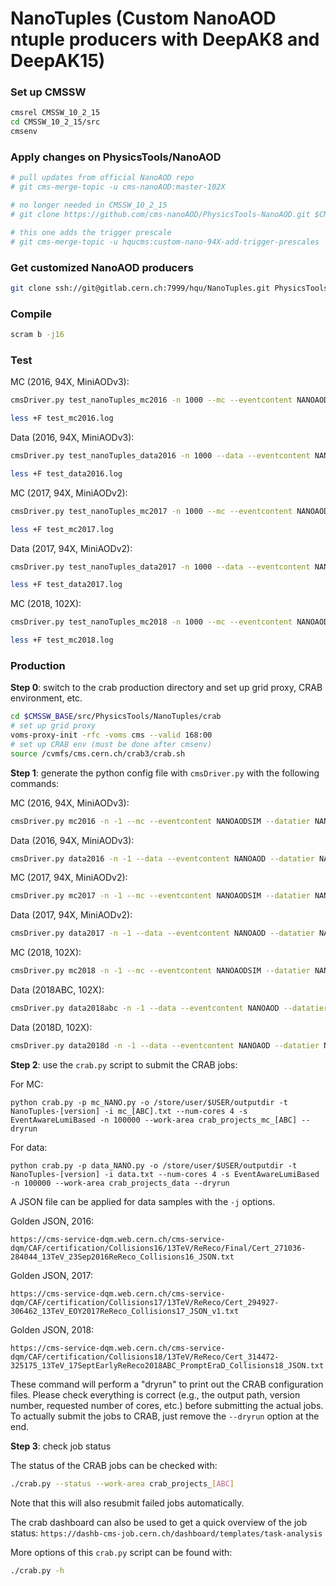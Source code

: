 # NanoTuples (Custom NanoAOD ntuple producers with DeepAK8 and DeepAK15)

### Set up CMSSW

```bash
cmsrel CMSSW_10_2_15
cd CMSSW_10_2_15/src
cmsenv
```

### Apply changes on PhysicsTools/NanoAOD

```bash
# pull updates from official NanoAOD repo
# git cms-merge-topic -u cms-nanoAOD:master-102X

# no longer needed in CMSSW_10_2_15
# git clone https://github.com/cms-nanoAOD/PhysicsTools-NanoAOD.git $CMSSW_BASE/external/$SCRAM_ARCH/data/PhysicsTools/NanoAOD/data

# this one adds the trigger prescale
# git cms-merge-topic -u hqucms:custom-nano-94X-add-trigger-prescales
```

### Get customized NanoAOD producers

```bash
git clone ssh://git@gitlab.cern.ch:7999/hqu/NanoTuples.git PhysicsTools/NanoTuples -b 102X
```

### Compile

```bash
scram b -j16
```

### Test

MC (2016, 94X, MiniAODv3):

```bash
cmsDriver.py test_nanoTuples_mc2016 -n 1000 --mc --eventcontent NANOAODSIM --datatier NANOAODSIM --conditions 102X_mcRun2_asymptotic_v7 --step NANO --nThreads 4 --era Run2_2016,run2_nanoAOD_94X2016 --customise PhysicsTools/NanoTuples/nanoTuples_cff.nanoTuples_customizeMC --filein /store/mc/RunIISummer16MiniAODv3/TTToSemilepton_TuneCUETP8M2_ttHtranche3_13TeV-powheg-pythia8/MINIAODSIM/PUMoriond17_94X_mcRun2_asymptotic_v3-v2/80000/FEC61D42-F5F5-E811-8435-001E67A4061D.root --fileout file:nano_mc2016.root --customise_commands "process.options = cms.untracked.PSet(wantSummary = cms.untracked.bool(True))" >& test_mc2016.log &

less +F test_mc2016.log
```

Data (2016, 94X, MiniAODv3):

```bash
cmsDriver.py test_nanoTuples_data2016 -n 1000 --data --eventcontent NANOAOD --datatier NANOAOD --conditions 102X_dataRun2_v11 --step NANO --nThreads 4 --era Run2_2016,run2_nanoAOD_94X2016 --customise PhysicsTools/NanoTuples/nanoTuples_cff.nanoTuples_customizeData --filein /store/data/Run2016H/MET/MINIAOD/17Jul2018-v2/00000/0A0B71F7-75B8-E811-BAB7-0425C5DE7BE4.root --fileout file:nano_data2016.root --customise_commands "process.options = cms.untracked.PSet(wantSummary = cms.untracked.bool(True))" >& test_data2016.log &

less +F test_data2016.log
```


MC (2017, 94X, MiniAODv2):

```bash
cmsDriver.py test_nanoTuples_mc2017 -n 1000 --mc --eventcontent NANOAODSIM --datatier NANOAODSIM --conditions 102X_mc2017_realistic_v7 --step NANO --nThreads 4 --era Run2_2017,run2_nanoAOD_94XMiniAODv2 --customise PhysicsTools/NanoTuples/nanoTuples_cff.nanoTuples_customizeMC --filein /store/mc/RunIIFall17MiniAODv2/ZprimeToTT_M3000_W30_TuneCP2_13TeV-madgraphMLM-pythia8/MINIAODSIM/PU2017_12Apr2018_94X_mc2017_realistic_v14-v1/50000/20FF99D9-702A-E911-B801-0025904CFB86.root --fileout file:nano_mc2017.root --customise_commands "process.options = cms.untracked.PSet(wantSummary = cms.untracked.bool(True))" >& test_mc2017.log &

less +F test_mc2017.log
```

Data (2017, 94X, MiniAODv2):

```bash
cmsDriver.py test_nanoTuples_data2017 -n 1000 --data --eventcontent NANOAOD --datatier NANOAOD --conditions 102X_dataRun2_v11 --step NANO --nThreads 4 --era Run2_2017,run2_nanoAOD_94XMiniAODv2 --customise PhysicsTools/NanoTuples/nanoTuples_cff.nanoTuples_customizeData --filein /store/data/Run2017D/JetHT/MINIAOD/31Mar2018-v1/60000/1EEE02D3-E539-E811-9859-0025905A6066.root --fileout file:nano_data2017.root --customise_commands "process.options = cms.untracked.PSet(wantSummary = cms.untracked.bool(True))" >& test_data2017.log &

less +F test_data2017.log
```


MC (2018, 102X):

```bash
cmsDriver.py test_nanoTuples_mc2018 -n 1000 --mc --eventcontent NANOAODSIM --datatier NANOAODSIM --conditions 102X_upgrade2018_realistic_v19 --step NANO --nThreads 4 --era Run2_2018,run2_nanoAOD_102Xv1 --customise PhysicsTools/NanoTuples/nanoTuples_cff.nanoTuples_customizeMC --filein /store/mc/RunIIAutumn18MiniAOD/ZprimeToTT_M3000_W30_TuneCP2_PSweights_13TeV-madgraphMLM-pythia8/MINIAODSIM/102X_upgrade2018_realistic_v15-v1/90000/1CFAC15C-895C-CD44-BC86-58EE90CBF456.root --fileout file:nano_mc2018.root --customise_commands "process.options = cms.untracked.PSet(wantSummary = cms.untracked.bool(True))" >& test_mc2018.log &

less +F test_mc2018.log
```


### Production

**Step 0**: switch to the crab production directory and set up grid proxy, CRAB environment, etc.

```bash
cd $CMSSW_BASE/src/PhysicsTools/NanoTuples/crab
# set up grid proxy
voms-proxy-init -rfc -voms cms --valid 168:00
# set up CRAB env (must be done after cmsenv)
source /cvmfs/cms.cern.ch/crab3/crab.sh
```

**Step 1**: generate the python config file with `cmsDriver.py` with the following commands:


MC (2016, 94X, MiniAODv3):

```bash
cmsDriver.py mc2016 -n -1 --mc --eventcontent NANOAODSIM --datatier NANOAODSIM --conditions 102X_mcRun2_asymptotic_v7 --step NANO --nThreads 4 --era Run2_2016,run2_nanoAOD_94X2016 --customise PhysicsTools/NanoTuples/nanoTuples_cff.nanoTuples_customizeMC --filein file:step-1.root --fileout file:nano.root --no_exec
```

Data (2016, 94X, MiniAODv3):

```bash
cmsDriver.py data2016 -n -1 --data --eventcontent NANOAOD --datatier NANOAOD --conditions 102X_dataRun2_v11 --step NANO --nThreads 4 --era Run2_2016,run2_nanoAOD_94X2016 --customise PhysicsTools/NanoTuples/nanoTuples_cff.nanoTuples_customizeData --filein file:step-1.root --fileout file:nano.root --no_exec
```


MC (2017, 94X, MiniAODv2):

```bash
cmsDriver.py mc2017 -n -1 --mc --eventcontent NANOAODSIM --datatier NANOAODSIM --conditions 102X_mc2017_realistic_v7 --step NANO --nThreads 4 --era Run2_2017,run2_nanoAOD_94XMiniAODv2 --customise PhysicsTools/NanoTuples/nanoTuples_cff.nanoTuples_customizeMC --filein file:step-1.root --fileout file:nano.root --no_exec
```

Data (2017, 94X, MiniAODv2):

```bash
cmsDriver.py data2017 -n -1 --data --eventcontent NANOAOD --datatier NANOAOD --conditions 102X_dataRun2_v11 --step NANO --nThreads 4 --era Run2_2017,run2_nanoAOD_94XMiniAODv2 --customise PhysicsTools/NanoTuples/nanoTuples_cff.nanoTuples_customizeData --filein file:step-1.root --fileout file:nano.root --no_exec
```

MC (2018, 102X):

```bash
cmsDriver.py mc2018 -n -1 --mc --eventcontent NANOAODSIM --datatier NANOAODSIM --conditions 102X_upgrade2018_realistic_v19 --step NANO --nThreads 4 --era Run2_2018,run2_nanoAOD_102Xv1 --customise PhysicsTools/NanoTuples/nanoTuples_cff.nanoTuples_customizeMC --filein file:step-1.root --fileout file:nano.root --no_exec
```

Data (2018ABC, 102X):

```bash
cmsDriver.py data2018abc -n -1 --data --eventcontent NANOAOD --datatier NANOAOD --conditions 102X_dataRun2_v11 --step NANO --nThreads 4 --era Run2_2018,run2_nanoAOD_102Xv1 --customise PhysicsTools/NanoTuples/nanoTuples_cff.nanoTuples_customizeData --filein file:step-1.root --fileout file:nano.root --no_exec
```

Data (2018D, 102X):

```bash
cmsDriver.py data2018d -n -1 --data --eventcontent NANOAOD --datatier NANOAOD --conditions 102X_dataRun2_Prompt_v14 --step NANO --nThreads 4 --era Run2_2018,run2_nanoAOD_102Xv1 --customise PhysicsTools/NanoTuples/nanoTuples_cff.nanoTuples_customizeData --filein file:step-1.root --fileout file:nano.root --no_exec
```


**Step 2**: use the `crab.py` script to submit the CRAB jobs:

For MC:

`python crab.py -p mc_NANO.py -o /store/user/$USER/outputdir -t NanoTuples-[version] -i mc_[ABC].txt --num-cores 4 -s EventAwareLumiBased -n 100000 --work-area crab_projects_mc_[ABC] --dryrun`

For data:

`python crab.py -p data_NANO.py -o /store/user/$USER/outputdir -t NanoTuples-[version] -i data.txt --num-cores 4 -s EventAwareLumiBased -n 100000 --work-area crab_projects_data --dryrun`


A JSON file can be applied for data samples with the `-j` options.

Golden JSON, 2016:

```
https://cms-service-dqm.web.cern.ch/cms-service-dqm/CAF/certification/Collisions16/13TeV/ReReco/Final/Cert_271036-284044_13TeV_23Sep2016ReReco_Collisions16_JSON.txt
```

Golden JSON, 2017:

```
https://cms-service-dqm.web.cern.ch/cms-service-dqm/CAF/certification/Collisions17/13TeV/ReReco/Cert_294927-306462_13TeV_EOY2017ReReco_Collisions17_JSON_v1.txt
```

Golden JSON, 2018:

```
https://cms-service-dqm.web.cern.ch/cms-service-dqm/CAF/certification/Collisions18/13TeV/ReReco/Cert_314472-325175_13TeV_17SeptEarlyReReco2018ABC_PromptEraD_Collisions18_JSON.txt
```

These command will perform a "dryrun" to print out the CRAB configuration files. Please check everything is correct (e.g., the output path, version number, requested number of cores, etc.) before submitting the actual jobs. To actually submit the jobs to CRAB, just remove the `--dryrun` option at the end.

**Step 3**: check job status

The status of the CRAB jobs can be checked with:

```bash
./crab.py --status --work-area crab_projects_[ABC]
```

Note that this will also resubmit failed jobs automatically.

The crab dashboard can also be used to get a quick overview of the job status:
`https://dashb-cms-job.cern.ch/dashboard/templates/task-analysis`

More options of this `crab.py` script can be found with:

```bash
./crab.py -h
```

